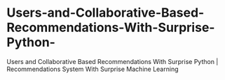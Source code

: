 # Users-and-Collaborative-Based-Recommendations-With-Surprise-Python-
Users and Collaborative Based Recommendations  With Surprise Python | Recommendations System With Surprise Machine Learning 
